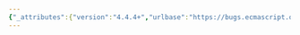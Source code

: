 ```yaml
---
{"_attributes":{"version":"4.4.4+","urlbase":"https://bugs.ecmascript.org/","maintainer":"dherman@mozilla.com"},"bug":{"bug_id":2490,"creation_ts":"2014-02-01 09:22:00 -0800","short_desc":"Clarify 'metadata' option property, esp. in Loader.prototype.define()","delta_ts":"2015-03-16 14:43:15 -0700","product":"Draft for 6th Edition","component":"deferred features","version":"Rev 22: January 20, 2014 Draft","rep_platform":"All","op_sys":"All","bug_status":"RESOLVED","resolution":"WONTFIX","priority":"Normal","bug_severity":"enhancement","everconfirmed":true,"reporter":{"uid":"johnjbarton","name":"johnjbarton"},"assigned_to":{"uid":"allen","name":"Allen Wirfs-Brock"},"cc":["dherman","jorendorff","samth"],"long_desc":[{"commentid":7168,"comment_count":0,"who":{"uid":"johnjbarton","name":"johnjbarton"},"bug_when":"2014-02-01 09:22:52 -0800","thetext":"The current spec has \n26.3.3.2 %Loader%.prototype.define ( name, source, options = undefined )\nwith this in the steps:\n\n10.If metadata is undefined then let metadata be the result of calling ObjectCreate(%ObjectPrototype%). \n11. Let p be PromiseOfStartLoadPartwayThrough(\"translate\", loaderRecord, name, metadata, source, \naddress). \n\nIn implementing define() I found two issues here:\n  1) Must metadata be passed by reference to translate()? \n  2) What is the purpose of passing metadata here at all?\n\nWe have been using metadata as an opaque side-table for the loader hooks. The Loader provides the metadata object to each of the hook calls but does nothing else to the object. This way the hooks can add and remove properties for a Load object, confident that the data will arrive again with another call for the same Load object. If the metadata can be passed in from user code then all of that has to stop and we'll have to ignore the metadata property throughout the hooks calls."},{"commentid":7174,"comment_count":1,"who":{"uid":"jorendorff","name":"Jason Orendorff"},"bug_when":"2014-02-03 08:14:16 -0800","thetext":"> If the metadata can be passed in from user code then all of\n> that has to stop and we'll have to ignore the metadata property throughout\n> the hooks calls.\n\nIt can't be passed in from user code.\n\nIn some cases, the \"load pipeline\" starts in the middle, e.g. when you're doing loader.define(), you've already got the source code so that there's no point doing a locate() or fetch(). So no hook can assume the previous hooks were called. I think we just have to live with that. The ability to jump in at intermediate stages of a load is just too important a feature to drop.\n\nFor those in-medias-res cases, what should the metadata value be? We decided to create an empty object. I agree this is confusing and obnoxious. We considered some alternatives but didn't find anything clearly better. My best alternative was:\n\n  - Drop metadata from the spec entirely;\n\n  - instead, pass the *same* options object to locate, fetch, translate, and\n    instantiate;\n\n  - and then Loader hooks can store data on that object (attaching\n    whatever metadata properties they want, ad hoc).\n\nI think that's more elegent, but is it really any better? Each hook that uses metadata would still have to detect the in-medias-res case and cope with it."},{"commentid":7175,"comment_count":2,"who":{"uid":"johnjbarton","name":"johnjbarton"},"bug_when":"2014-02-03 09:21:35 -0800","thetext":"In our implementation, 'metadata' is a property of Load. That is how it appears in other functions of the spec API.  There is no need to drop metadata from Load, or the rest if the spec.  It's fine there, because Load is a data structure shared between the Loader and its hooks. The issue it having it part of the API for the define() function, a user level function, not a loader hook.\n\nI'm confused by\n\n>It can't be passed in from user code.\n\nLoader.prototype.define() seems to be one of the primary user entry points. User code only really needs import() and define()."},{"commentid":13777,"comment_count":3,"who":{"uid":"allen","name":"Allen Wirfs-Brock"},"bug_when":"2015-03-16 14:43:15 -0700","thetext":"concerns old module spec."}]}}
---
```

